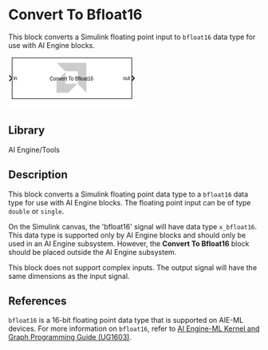 # Convert To Bfloat16
This block converts a Simulink floating point input to `bfloat16` data type for use with AI Engine blocks.
  
![](./Images/block.png)  

## Library

AI Engine/Tools

## Description

This block converts a Simulink floating point data type to a `bfloat16` data type for use with AI Engine blocks. The floating point input can be of type `double` or `single`.

On the Simulink canvas, the 'bfloat16' signal will have data type `x_bfloat16`. This data type is supported only by AI Engine blocks and should only be used in an AI Engine subsystem. However, the **Convert To Bfloat16** block should be placed outside the AI Engine subsystem.

This block does not support complex inputs. The output signal will have the same dimensions as the input signal.

## References

`bfloat16` is a 16-bit floating point data type that is supported on AIE-ML devices. For more information on `bfloat16`, refer to [AI Engine-ML Kernel and Graph Programming Guide (UG1603)](https://docs.xilinx.com/r/en-US/ug1603-ai-engine-ml-kernel-graph/Floating-Point-Operations).


